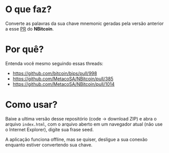 # O que faz?

Converte as palavras da sua chave mnemonic geradas pela versão anterior a esse [PR](https://github.com/MetacoSA/NBitcoin/pull/1014) do **NBitcoin**.

# Por quê?

Entenda você mesmo seguindo essas threads: 
- https://github.com/bitcoin/bips/pull/998
- https://github.com/MetacoSA/NBitcoin/pull/385
- https://github.com/MetacoSA/NBitcoin/pull/1014

# Como usar?

Baixe a ultima versão desse repositório (code -> download ZIP) e abra o arquivo `index.html`, com o arquivo aberto em um navegador atual (não use o Internet Explorer), digite sua frase seed.

A aplicação funciona offline, mas se quiser, desligue a sua conexão enquanto estiver convertendo sua chave.
